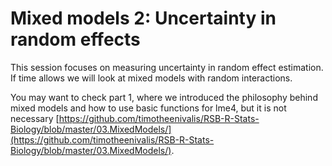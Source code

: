# Mixed models 2: Uncertainty in random effects

This session focuses on measuring uncertainty in random effect estimation. If time allows we will look at mixed models with random interactions.

You may want to check part 1, where we introduced the philosophy behind mixed models and how to use basic functions for lme4, but it is not necessary [https://github.com/timotheenivalis/RSB-R-Stats-Biology/blob/master/03.MixedModels/](https://github.com/timotheenivalis/RSB-R-Stats-Biology/blob/master/03.MixedModels/).


